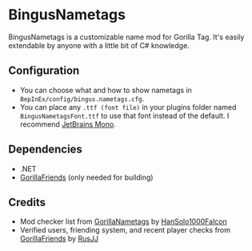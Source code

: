 # BingusNametags
BingusNametags is a customizable name mod for Gorilla Tag. It's easily extendable by anyone with a little bit of C# knowledge.

## Configuration
- You can choose what and how to show nametags in `BepInEx/config/bingus.nametags.cfg`.
- You can place any `.ttf (font file)` in your plugins folder named `BingusNametagsFont.ttf` to use that font instead of the default. I recommend [JetBrains Mono](https://www.jetbrains.com/lp/mono/).

## Dependencies
- .NET
- [GorillaFriends](https://github.com/not-a-bird-09/GorillaFriends) (only needed for building)

## Credits
- Mod checker list from [GorillaNametags](https://github.com/HanSolo1000Falcon/GorillaNametags) by [HanSolo1000Falcon](https://github.com/HanSolo1000Falcon)
- Verified users, friending system, and recent player checks from [GorillaFriends](https://github.com/rusjj/gorillafriends) by [RusJJ](https://github.com/rusjj)
